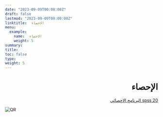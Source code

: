 ```yaml
---
date: "2023-09-09T00:00:00Z"
draft: false
lastmod: "2023-09-09T00:00:00Z"
linktitle:  الاحصاء
menu:
  example:
    name:  الاحصاء
    weight: 5
summary: 
title: 
toc: false
type: 
weight: 5
---
```


<h1 align="right">
الإحصاء
</h1>


<p align="right">
 <a href = "https://drive.google.com/file/d/1hLdwxwCZLFiqnKfcOP98CpKgoKCnF8wS/view?usp=sharing"> البرنامج الاحصائي spss 20  </a>
</p>



![QR](/img/train/stat-train-qr.png)